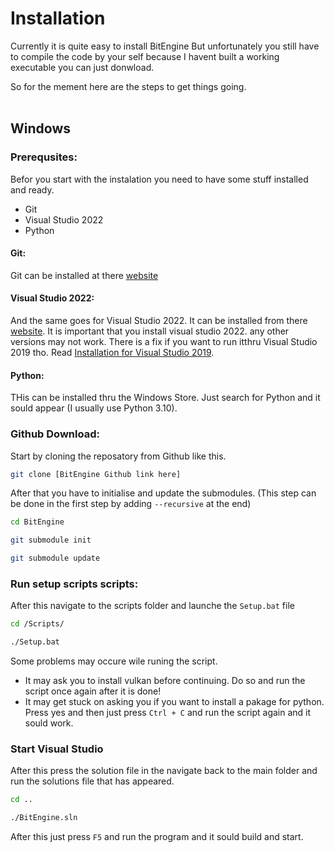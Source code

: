 # Installation

Currently it is quite easy to install BitEngine
But unfortunately you still have to compile the code by your self because I havent built a working executable you can just donwload.

So for the mement here are the steps to get things going.
<br></br>
## **Windows**
### **Prerequsites:**
Befor you start with the instalation you need to have some stuff installed and ready.
- Git
- Visual Studio 2022
- Python

#### **Git:**
Git can be installed at there [website](https://git-scm.com)
#### **Visual Studio 2022:**
And the same goes for Visual Studio 2022. It can be installed from there [website](https://visualstudio.microsoft.com). It is important that you install visual studio 2022. any other versions may not work.
There is a fix if you want to run itthru Visual Studio 2019 tho. Read [Installation for Visual Studio 2019](./installation_for_visualstudio2019.md).
#### **Python:**
THis can be installed thru the Windows Store. Just search for Python and it sould appear (I usually use Python 3.10).

### **Github Download:**
Start by cloning the reposatory from Github like this.

```bash
git clone [BitEngine Github link here]
```

After that you have to initialise and update the submodules. (This step can be done in the first step by adding ```--recursive``` at the end)

```bash
cd BitEngine
```
```bash
git submodule init
```
```bash
git submodule update
```

### **Run setup scripts scripts:**

After this navigate to the scripts folder and launche the ```Setup.bat``` file
```bash
cd /Scripts/
```
```bash
./Setup.bat
```

Some problems may occure wile runing the script.
- It may ask you to install vulkan before continuing. Do so and run the script once again after it is done!
- It may get stuck on asking you if you want to install a pakage for python. Press yes and then just press ```Ctrl + C``` and run the script again and it sould work.

### **Start Visual Studio**
After this press the solution file in the navigate back to the main folder and run the solutions file that has appeared.

```bash
cd ..
```
```bash
./BitEngine.sln
```

After this just press ```F5``` and run the program and it sould build and start.